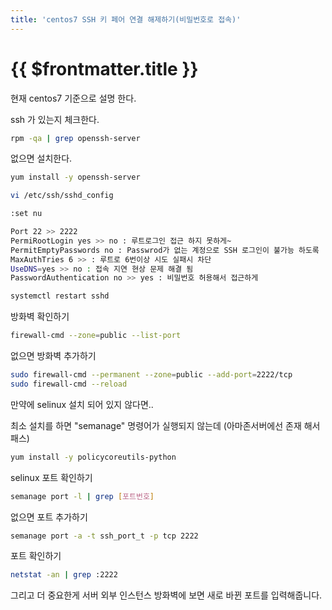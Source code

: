 ```yaml
---
title: 'centos7 SSH 키 페어 연결 해제하기(비밀번호로 접속)'
---
```


# {{ $frontmatter.title }}


현재 centos7 기준으로 설명 한다.

ssh 가 있는지 체크한다.

```bash
rpm -qa | grep openssh-server
```

없으면 설치한다.

```bash
yum install -y openssh-server
```

```bash
vi /etc/ssh/sshd_config

:set nu

Port 22 >> 2222
PermiRootLogin yes >> no : 루트로그인 접근 하지 못하게~
PermitEmptyPasswords no : Passwrod가 없는 계정으로 SSH 로그인이 불가능 하도록
MaxAuthTries 6 >> : 루트로 6번이상 시도 실패시 차단
UseDNS=yes >> no : 접속 지연 현상 문제 해결 됨
PasswordAuthentication no >> yes : 비밀번호 허용해서 접근하게

systemctl restart sshd
```

방화벽 확인하기

```bash
firewall-cmd --zone=public --list-port
```

없으면 방화벽 추가하기

```bash
sudo firewall-cmd --permanent --zone=public --add-port=2222/tcp
sudo firewall-cmd --reload
```

만약에 selinux 설치 되어 있지 않다면..

최소 설치를 하면 "semanage" 명령어가 실행되지 않는데 (아마존서버에선 존재 해서 패스)

```bash
yum install -y policycoreutils-python
```

selinux 포트 확인하기
```bash
semanage port -l | grep [포트번호]
```

없으면 포트 추가하기

```bash
semanage port -a -t ssh_port_t -p tcp 2222
```

포트 확인하기

```bash
netstat -an | grep :2222
```
그리고 더 중요한게 서버 외부 인스턴스 방화벽에 보면 새로 바뀐 포트를 입력해줍니다.
